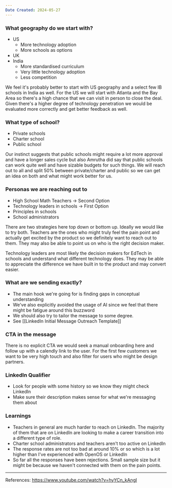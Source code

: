 ```yaml
---
Date Created: 2024-05-27
---
```

### What geography do we start with?

- US
	- More technology adoption
	- More schools as options
- UK
- India
	- More standardised curriculum
	- Very little technology adoption
	- Less competition

We feel it's probably better to start with US geography and a select few IB schools in India as well. For the US we will start with Atlanta and the Bay Area so there's a high chance that we can visit in person to close the deal. Given there's a higher degree of technology penetration we would be evaluated more correctly and get better feedback as well. 

### What type of school?

- Private schools
- Charter school
- Public school

Our instinct suggests that public schools might require a lot more approval and have a longer sales cycle but also Amrutha did say that public schools can work quite well and have sizable budgets for such things. We will reach out to all and split 50% between private/charter and public so we can get an idea on both and what might work better for us. 

### Personas we are reaching out to

- High School Math Teachers -> Second Option
- Technology leaders in schools -> First Option
- Principles in schools
- School administrators

There are two strategies here top down or bottom up. Ideally we would like to try both. Teachers are the ones who might truly feel the pain point and actually get excited by the product so we definitely want to reach out to them. They may also be able to point us on who is the right decision maker. 

Technology leaders are most likely the decision makers for EdTech in schools and understand what different technology does. They may be able to appreciate the difference we have built in to the product and may convert easier. 

### What are we sending exactly?

- The main hook we're going for is finding gaps in conceptual understanding 
- We've also explicitly avoided the usage of AI since we feel that there might be fatigue around this buzzword
- We should also try to tailor the message to some degree. 
- See [[LinkedIn Initial Message Outreach Template]]

### CTA in the message

There is no explicit CTA we would seek a manual onboarding here and follow up with a calendly link to the user. For the first few customers we want to be very high touch and also filter for users who might be design partners.

### LinkedIn Qualifier

- Look for people with some history so we know they might check LinkedIn
- Make sure their description makes sense for what we're messaging them about

### Learnings

- Teachers in general are much harder to reach on LinkedIn. The majority of them that are on LinkedIn are looking to make a career transition into a different type of role. 
- Charter school administrators and teachers aren't too active on LinkedIn
- The response rates are not too bad at around 10% or so which is a lot higher than I've experienced with OpenOS or LinkedIn
- So far all the responses have been rejections. Small sample size but it might be because we haven't connected with them on the pain points. 


------
References: https://www.youtube.com/watch?v=hyYCn_kAngI
